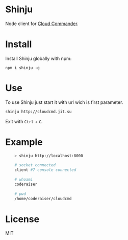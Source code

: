 # Shinju


Node client for [Cloud Commander](http://cloudcmd.io).

# Install

Install Shinju globally with npm:

```
npm i shinju -g
```

# Use
To use Shinju just start it with url wich is first parameter.

```sh
shinju http://cloudcmd.jit.su
```
Exit with `Ctrl` + `C`.

# Example

```sh
    > shinju http://localhost:8000
    
    # socket connected
    client #7 console connected
    
    # whoami
    coderaiser
    
    # pwd
    /home/coderaiser/cloudcmd

```

# License

MIT
